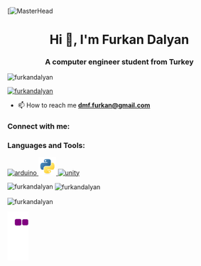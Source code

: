 [![MasterHead](https://i0.wp.com/www.sciencenews.org/wp-content/uploads/2023/04/040823_chatgpt_feat.gif?fit=1024%2C576&amp;ssl=1)

<h1 align="center">Hi 👋, I'm Furkan Dalyan</h1>
<h3 align="center">A computer engineer student from Turkey</h3>

<p align="left"> <img src="https://komarev.com/ghpvc/?username=furkandalyan&label=Profile%20views&color=0e75b6&style=flat" alt="furkandalyan" /> </p>

<p align="left"> <a href="https://github.com/ryo-ma/github-profile-trophy"><img src="https://github-profile-trophy.vercel.app/?username=furkandalyan" alt="furkandalyan" /></a> </p>

- 📫 How to reach me **dmf.furkan@gmail.com**

<h3 align="left">Connect with me:</h3>
<p align="left">
</p>

<h3 align="left">Languages and Tools:</h3>
<p align="left"> <a href="https://www.arduino.cc/" target="_blank" rel="noreferrer"> <img src="https://cdn.worldvectorlogo.com/logos/arduino-1.svg" alt="arduino" width="40" height="40"/> </a> <a href="https://www.python.org" target="_blank" rel="noreferrer"> <img src="https://raw.githubusercontent.com/devicons/devicon/master/icons/python/python-original.svg" alt="python" width="40" height="40"/> </a> <a href="https://unity.com/" target="_blank" rel="noreferrer"> <img src="https://www.vectorlogo.zone/logos/unity3d/unity3d-icon.svg" alt="unity" width="40" height="40"/> </a> </p>

<p><img align="left" src="https://github-readme-stats.vercel.app/api/top-langs?username=furkandalyan&show_icons=true&locale=en&layout=compact" alt="furkandalyan" /></p>

<p>&nbsp;<img align="center" src="https://github-readme-stats.vercel.app/api?username=furkandalyan&show_icons=true&locale=en" alt="furkandalyan" /></p>

<p><img align="center" src="https://github-readme-streak-stats.herokuapp.com/?user=furkandalyan&" alt="furkandalyan" /></p>



![snake gif](https://github.com/furkandalyan/furkandalyan/blob/output/github-contribution-grid-snake.gif)
